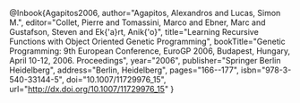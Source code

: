 @Inbook{Agapitos2006,
author="Agapitos, Alexandros
and Lucas, Simon M.",
editor="Collet, Pierre
and Tomassini, Marco
and Ebner, Marc
and Gustafson, Steven
and Ek{\'a}rt, Anik{\'o}",
title="Learning Recursive Functions with Object Oriented Genetic Programming",
bookTitle="Genetic Programming: 9th European Conference, EuroGP 2006, Budapest, Hungary, April 10-12, 2006. Proceedings",
year="2006",
publisher="Springer Berlin Heidelberg",
address="Berlin, Heidelberg",
pages="166--177",
isbn="978-3-540-33144-5",
doi="10.1007/11729976_15",
url="http://dx.doi.org/10.1007/11729976_15"
}

